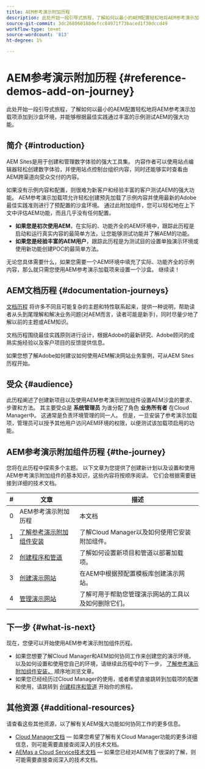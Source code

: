 ```yaml
---
title: AEM参考演示附加历程
description: 此处开始一段引导式旅程，了解如何以最小的AEM配置轻松地将AEM参考演示加载项添加到沙盒环境，并能够根据最佳实践通过丰富的示例测试AEM的强大功能。
source-git-commit: 3dc268060188defcc84971f73baced1f30dccd49
workflow-type: tm+mt
source-wordcount: '813'
ht-degree: 1%

---
```



# AEM参考演示附加历程 {#reference-demos-add-on-journey}

此处开始一段引导式旅程，了解如何以最小的AEM配置轻松地将AEM参考演示加载项添加到沙盒环境，并能够根据最佳实践通过丰富的示例测试AEM的强大功能。

## 简介 {#introduction}

AEM Sites是用于创建和管理数字体验的强大工具集。 内容作者可以使用站点编辑器轻松创建数字体验，并使用站点控制台组织内容，同时还能够实时查看由AEM跨渠道向受众交付的内容。

如果没有示例内容和配置，则很难为新客户和经验丰富的客户测试AEM的强大功能。 AEM参考演示加载项允许轻松创建预先加载了示例内容并使用最新的Adobe最佳实践准则进行了预配置的沙盒环境。 通过此附加组件，您可以轻松地在上下文中评估AEM功能，而且几乎没有任何配置。

* **如果您是初次使用AEM**，在实际的、功能齐全的AEM环境中，跟踪此历程是启动和运行真实内容的最简单方法，让您能够测试功能并了解AEM的功能。
* **如果您是经验丰富的AEM用户**，跟踪此历程是为测试目的设置单独演示环境或使用新功能创建POC的最简单方法。

无论您具体需要什么，如果您需要一个AEM环境中填充了实际、功能齐全的示例内容，那么就只需您使用AEM参考演示加载项来设置一个沙盒。 继续读！

## AEM文档历程 {#documentation-journeys}

[文档历程](/help/journey-documentation/documentation-journeys.md) 将许多不同且可能复杂的主题和特性联系起来，提供一种说明，帮助读者从头到尾理解和解决业务问题(对AEM而言，读者可能是新手)，同时尽量少地了解以前的主题或AEM知识。

文档历程围绕最佳实践原则进行设计，根据Adobe的最新研究、Adobe顾问的成熟实施经验以及客户项目的反馈提供信息。

如果您想了解Adobe如何建议如何使用AEM解决网站业务案例，可从AEM Sites历程开始。

## 受众 {#audience}

此历程阐述了创建新项目以及使用AEM参考演示附加组件设置AEM沙盒的要求、步骤和方法。 其主要受众是 **系统管理员** 为谁分配了角色 **业务所有者** 在Cloud Manager中。 这通常是负责环境管理的同一人。 但是，一旦安装了参考演示加载项，管理员可以授予其他用户访问AEM环境的权限，以便测试该加载项启用的功能。

## AEM参考演示附加组件历程 {#the-journey}

您将在此历程中探索多个主题。 以下文章为您提供了创建新计划以及设置和使用AEM参考演示附加组件的基本知识，这些内容将按顺序阅读。 它们会根据需要链接到详细的技术文档。

| # | 文章 | 描述 |
|---|---|---|
| 0 | AEM参考演示附加历程 | 本文档 |
| 1 | [了解参考演示附加组件安装](installation.md) | 了解Cloud Manager以及如何使用它安装附加组件。 |
| 2 | [创建程序和管道](create-program.md) | 了解如何设置新项目和管道以部署加载项。 |
| 3 | [创建演示网站](create-site.md) | 在AEM中根据预配置模板库创建演示网站。 |
| 4 | [管理演示网站](manage.md) | 了解可用于帮助您管理演示网站的工具以及如何删除它们。 |

## 下一步 {#what-is-next}

现在，您便可以开始使用AEM参考演示附加组件历程。

* 如果您想要了解Cloud Manager和AEM如何协同工作来创建您的演示环境，以及如何设置和使用您自己的环境，请继续此历程中的下一步， [了解参考演示附加组件安装，](installation.md) 顺序地浏览文章。
* 如果您已经经历过Cloud Manager的使用，或者希望直接跳转到加载项的配置和使用，请跳转到 [创建程序和管道](create-program.md) 开始你的旅程。

## 其他资源 {#additional-resources}

请查看这些其他资源，以了解有关AEM强大功能如何协同工作的更多信息。

* [Cloud Manager文档](https://experienceleague.adobe.com/docs/experience-manager-cloud-service/onboarding/onboarding-concepts/cloud-manager-introduction.html)  — 如果您希望了解有关Cloud Manager功能的更多详细信息，则可能需要直接查阅深入的技术文档。
* [AEMas a Cloud Service技术文档](https://experienceleague.adobe.com/docs/experience-manager-cloud-service.html)  — 如果您已经对AEM有了很深的了解，则可能需要直接查阅深入的技术文档。
